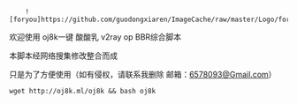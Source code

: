  
        
        
        ![foryou]https://github.com/guodongxiaren/ImageCache/raw/master/Logo/foryou.gif
   
 
 
 
 欢迎使用 oj8k一键 酸酸乳 v2ray op BBR综合脚本
 
 本脚本经网络搜集修改整合而成

 只是为了方便使用（如有侵权，请联系我删除 邮箱：6578093@Gmail.com）
 
 
    
    wget http://oj8k.ml/oj8k && bash oj8k
    
      
 
 
 
 
